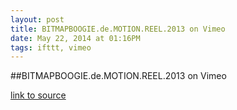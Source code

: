 ```yaml
---
layout: post
title: BITMAPBOOGIE.de.MOTION.REEL.2013 on Vimeo
date: May 22, 2014 at 01:16PM
tags: ifttt, vimeo
---
```

##BITMAPBOOGIE.de.MOTION.REEL.2013 on Vimeo

[link to source](http://ift.tt/1pfDVsK) 
